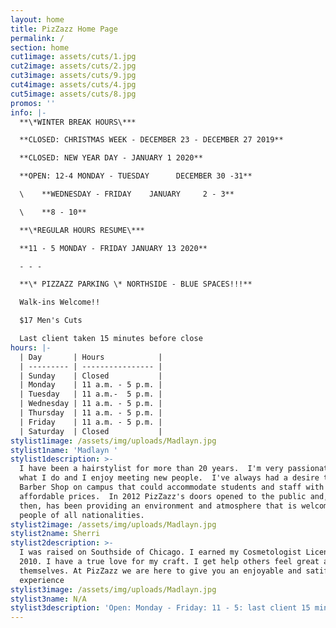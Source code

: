 ```yaml
---
layout: home
title: PizZazz Home Page
permalink: /
section: home
cut1image: assets/cuts/1.jpg
cut2image: assets/cuts/2.jpg
cut3image: assets/cuts/9.jpg
cut4image: assets/cuts/4.jpg
cut5image: assets/cuts/8.jpg
promos: ''
info: |-
  **\*WINTER BREAK HOURS\***

  **CLOSED: CHRISTMAS WEEK - DECEMBER 23 - DECEMBER 27 2019**

  **CLOSED: NEW YEAR DAY - JANUARY 1 2020**

  **OPEN: 12-4 MONDAY - TUESDAY      DECEMBER 30 -31**

  \    **WEDNESDAY - FRIDAY    JANUARY     2 - 3**

  \    **8 - 10**

  **\*REGULAR HOURS RESUME\***

  **11 - 5 MONDAY - FRIDAY JANUARY 13 2020**                    

  - - -

  **\* PIZZAZZ PARKING \* NORTHSIDE - BLUE SPACES!!!**

  Walk-ins Welcome!!

  $17 Men's Cuts

  Last client taken 15 minutes before close
hours: |-
  | Day       | Hours            |
  | --------- | ---------------- |
  | Sunday    | Closed           |
  | Monday    | 11 a.m. - 5 p.m. |
  | Tuesday   | 11 a.m.-  5 p.m. |
  | Wednesday | 11 a.m. - 5 p.m. |
  | Thursday  | 11 a.m. - 5 p.m. |
  | Friday    | 11 a.m. - 5 p.m. |
  | Saturday  | Closed           |
stylist1image: /assets/img/uploads/Madlayn.jpg
stylist1name: 'Madlayn '
stylist1description: >-
  I have been a hairstylist for more than 20 years.  I'm very passionate about
  what I do and I enjoy meeting new people.  I've always had a desire to open a
  Barber Shop on campus that could accommodate students and staff with
  affordable prices.  In 2012 PizZazz's doors opened to the public and, since
  then, has been providing an environment and atmosphere that is welcoming to
  people of all nationalities.
stylist2image: /assets/img/uploads/Madlayn.jpg
stylist2name: Sherri
stylist2description: >-
  I was raised on Southside of Chicago. I earned my Cosmetologist License in
  2010. I have a true love for my craft. I get help others feel great about
  themselves. At PizZazz we are here to give you an enjoyable and satifying
  experience
stylist3image: /assets/img/uploads/Madlayn.jpg
stylist3name: N/A
stylist3description: 'Open: Monday - Friday: 11 - 5: last client 15 minutes before close!'
---
```


